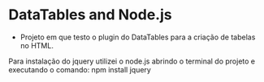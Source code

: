 # DataTables and Node.js

- Projeto em que testo o plugin do DataTables para a criação de tabelas no HTML.

Para instalação do jquery utilizei o node.js abrindo o terminal do projeto e executando o comando: npm install jquery